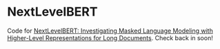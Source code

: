 # NextLevelBERT
Code for [NextLevelBERT: Investigating Masked Language Modeling with Higher-Level Representations for Long Documents]([https://pages.github.com/](https://arxiv.org/abs/2402.17682)https://arxiv.org/abs/2402.17682). Check back in soon!
